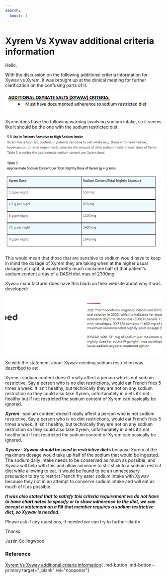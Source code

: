 ```yaml
---
search:
  boost: 1
---
```


# Xyrem Vs Xywav additional criteria information

Hello,

With the discussion on the following additional criteria information for Xywav vs Xyrem, it was brought up at the clinical meeting for further clarification on the confusing parts of it.

![Alt text](xyrem_vs_xywav_1.png)

Xyrem does have the following warning involving sodium intake, so it seems like it should be the one with the sodium restricted diet.

![Alt text](xyrem_vs_xywav_2.png)

This would mean that those that are sensitive to sodium would have to keep in mind the dosage of Xyrem they are taking when at the higher usual dosages at night, it would pretty much consume half of that patient’s sodium content a day of a DASH diet max of 2300mg.

Xywav manufacturer does have this blurb on their website about why it was developed:

![Alt text](xyrem_vs_xywav_3.png)

So with the statement about Xywav needing sodium restriction was described to as:

Xyrem : sodium content doesn’t really affect a person who is not sodium restrictive. Say a person who is no diet restrictions, would eat French fries 5 times a week. It isn’t healthy, but technically they are not on any sodium restriction so they could also take Xyrem, unfortunately in diets it’s not healthy but if not restricted the sodium content of Xyrem can basically be ignored.

***Xyrem*** : sodium content doesn’t really affect a person who is not sodium restrictive. Say a person who is no diet restrictions, would eat French fries 5 times a week. It isn’t healthy, but technically they are not on any sodium restriction so they could also take Xyrem, unfortunately in diets it’s not healthy but if not restricted the sodium content of Xyrem can basically be ignored.

***Xywav*** : ***Xywav should be used in restrictive diets*** because Xyrem at the maximum dosage would take up half of the sodium that would be ingested. The sodium daily intake needs to be conserved as much as possible, and Xywav will help with this and allow someone to still stick to a sodium restrict diet while allowing to eat. It would be found to be an unnecessary precaution to try to restrict French fry eater sodium intake with Xywav because they not in an attempt to conserve sodium intake and will eat as much of it as possible.

***It was also stated that to satisfy this criteria requirement we do not have to have chart notes to specify or to show adherence to the diet, we can accept a statement on a PA that member requires a sodium restrictive diet, so Xywav is needed.***

Please ask if any questions, if needed we can try to further clarify

Thanks

Justin Collingwood

### Reference

[Xyrem Vs Xywav additional criteria information](https://mygainwell-my.sharepoint.com/:u:/r/personal/christopher_nguyen_gainwelltechnologies_com/Documents/Evergreen/Emails/Xyrem%20Vs%20Xywav%20additional%20criteria%20information.msg?csf=1&web=1&e=FJimeO){ .md-button .md-button--primary target="_blank" rel="noopener"}


